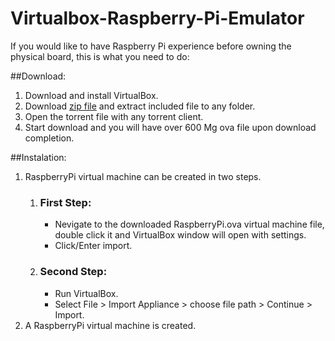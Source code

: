 # Virtualbox-Raspberry-Pi-Emulator

If you would like to have Raspberry Pi experience before owning the physical board, this is what you need to do:

##Download:
1. Download and install VirtualBox.
2. Download [zip file](http://ediy.com.my/Downloads/Raspberry%20Pi/RaspberryPi.VirtualBox.zip) and extract included file to any folder.
3. Open the torrent file with any torrent client.
4. Start download and you will have over 600 Mg ova file upon download completion.

##Instalation:
1. RaspberryPi virtual machine can be created in two steps.
   1. ### First Step:
      * Nevigate to the downloaded RaspberryPi.ova virtual machine file, double click it and VirtualBox window will open with settings.
      * Click/Enter import.
      
   2. ### Second Step:
      * Run VirtualBox.
      * Select File > Import Appliance > choose file path > Continue > Import.
2. A RaspberryPi virtual machine is created.
